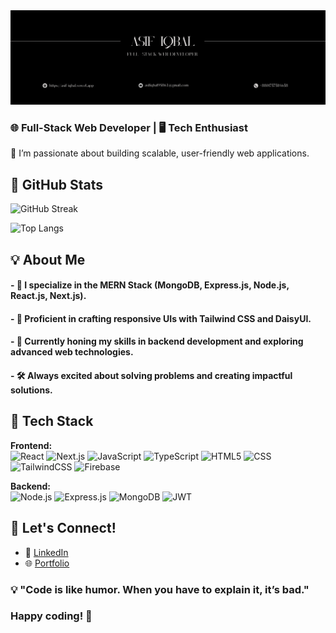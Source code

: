 <img src="https://raw.githubusercontent.com/asif883/asif883/refs/heads/main/images/github%20Cover%20Image.png">

### 🌐 **Full-Stack Web Developer** | 🖥️ **Tech Enthusiast**  
🚀 I’m passionate about building scalable, user-friendly web applications.  

## 🌟 GitHub Stats
![GitHub Streak](https://github-readme-streak-stats.herokuapp.com/?user=asif883&theme=radical&hide_border=true)


![Top Langs](https://github-readme-stats.vercel.app/api/top-langs/?username=asif883&layout=compact&theme=radical&langs_count=6&hide_border=true)

## 💡 About Me
#### - 🔭 I specialize in the **MERN Stack (MongoDB, Express.js, Node.js, React.js, Next.js)**.  
#### - 🎨 Proficient in crafting responsive UIs with **Tailwind CSS** and **DaisyUI**.  
#### - 🌱 Currently honing my skills in backend development and exploring advanced web technologies.  
#### - 🛠️ Always excited about solving problems and creating impactful solutions.

## 💼 Tech Stack

**Frontend:**  
![React](https://img.shields.io/badge/-React-61DAFB?logo=react&logoColor=white)   ![Next.js](https://img.shields.io/badge/-Next.js-000000?logo=next.js&logoColor=white)   ![JavaScript](https://img.shields.io/badge/-JavaScript-F7DF1E?logo=javascript&logoColor=black)  ![TypeScript](https://img.shields.io/badge/-TypeScript-3178C6?logo=typescript&logoColor=white)   ![HTML5](https://img.shields.io/badge/-HTML5-E34F26?logo=html5&logoColor=white)  ![CSS](https://img.shields.io/badge/-CSS-1572B6?logo=css3&logoColor=white)  
![TailwindCSS](https://img.shields.io/badge/-TailwindCSS-06B6D4?logo=tailwindcss&logoColor=white) ![Firebase](https://img.shields.io/badge/-Firebase-FFCA28?logo=firebase&logoColor=black)    

**Backend:**  
![Node.js](https://img.shields.io/badge/-Node.js-339933?logo=node.js&logoColor=white)   ![Express.js](https://img.shields.io/badge/-Express.js-000000?logo=express&logoColor=white)   ![MongoDB](https://img.shields.io/badge/-MongoDB-47A248?logo=mongodb&logoColor=white) ![JWT](https://img.shields.io/badge/-JWT-000000?logo=jsonwebtokens&logoColor=white)  

## 💬 Let's Connect! 
- 💼 [LinkedIn](https://www.linkedin.com/in/asif-iqbal0)  
- 🌐 [Portfolio](https://asif-iqbal.vercel.app)  

### 💡 "Code is like humor. When you have to explain it, it’s bad."  

### Happy coding! 🚀  
